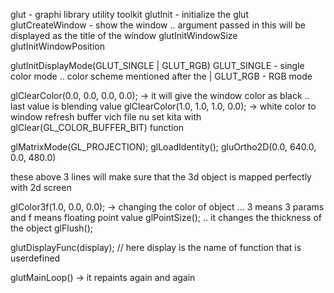glut - graphi library utility toolkit
glutInit - initialize the glut
glutCreateWindow - show the window .. argument passed in this will be displayed as the title of the window
glutInitWindowSize
glutInitWindowPosition

glutInitDisplayMode(GLUT_SINGLE | GLUT_RGB)
GLUT_SINGLE - single color mode .. color scheme mentioned after the |
GLUT_RGB - RGB mode

glClearColor(0.0, 0.0, 0.0, 0.0); -> it will give the window color as black .. last value is blending value
glClearColor(1.0, 1.0, 1.0, 0.0); -> white color to window
refresh buffer vich file nu set kita with glClear(GL_COLOR_BUFFER_BIT) function


glMatrixMode(GL_PROJECTION);
glLoadIdentity();
gluOrtho2D(0.0, 640.0, 0.0, 480.0)

these above 3 lines will make sure that the 3d object is mapped perfectly with 2d screen

glColor3f(1.0, 0.0, 0.0); -> changing the color of object … 3 means 3 params and f means floating point value
glPointSize(); .. it changes the thickness of the object
glFlush();

glutDisplayFunc(display); // here display is the name of function that is userdefined

glutMainLoop() -> it repaints again and again 
